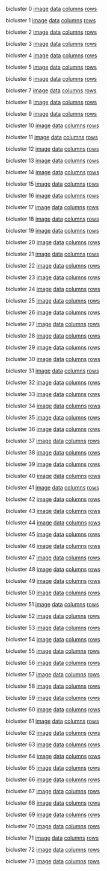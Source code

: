 bicluster 0 [image](https://github.com/realmarcin/MAK_results/blob/master/results/HUSH/files/HUSHplus_data_matrix_noagesex_test1_great0.2.txt__0_expdata.txt_heat.png) [data](https://github.com/realmarcin/MAK_results/blob/master/results/HUSH/files/HUSHplus_data_matrix_noagesex_test1_great0.2.txt__0_expdata.txt) [columns](https://github.com/realmarcin/MAK_results/blob/master/results/HUSH/files/HUSHplus_data_matrix_noagesex_test1_great0.2.txt__0_expdata.txt_colorder.txt) [rows](https://github.com/realmarcin/MAK_results/blob/master/results/HUSH/files/HUSHplus_data_matrix_noagesex_test1_great0.2.txt__0_expdata.txt_roworder.txt) 

bicluster 1 [image](https://github.com/realmarcin/MAK_results/blob/master/results/HUSH/files/HUSHplus_data_matrix_noagesex_test1_great0.2.txt__1_expdata.txt_heat.png) [data](https://github.com/realmarcin/MAK_results/blob/master/results/HUSH/files/HUSHplus_data_matrix_noagesex_test1_great0.2.txt__1_expdata.txt) [columns](https://github.com/realmarcin/MAK_results/blob/master/results/HUSH/files/HUSHplus_data_matrix_noagesex_test1_great0.2.txt__1_expdata.txt_colorder.txt) [rows](https://github.com/realmarcin/MAK_results/blob/master/results/HUSH/files/HUSHplus_data_matrix_noagesex_test1_great0.2.txt__1_expdata.txt_roworder.txt) 

bicluster 2 [image](https://github.com/realmarcin/MAK_results/blob/master/results/HUSH/files/HUSHplus_data_matrix_noagesex_test1_great0.2.txt__2_expdata.txt_heat.png) [data](https://github.com/realmarcin/MAK_results/blob/master/results/HUSH/files/HUSHplus_data_matrix_noagesex_test1_great0.2.txt__2_expdata.txt) [columns](https://github.com/realmarcin/MAK_results/blob/master/results/HUSH/files/HUSHplus_data_matrix_noagesex_test1_great0.2.txt__2_expdata.txt_colorder.txt) [rows](https://github.com/realmarcin/MAK_results/blob/master/results/HUSH/files/HUSHplus_data_matrix_noagesex_test1_great0.2.txt__2_expdata.txt_roworder.txt) 

bicluster 3 [image](https://github.com/realmarcin/MAK_results/blob/master/results/HUSH/files/HUSHplus_data_matrix_noagesex_test1_great0.2.txt__3_expdata.txt_heat.png) [data](https://github.com/realmarcin/MAK_results/blob/master/results/HUSH/files/HUSHplus_data_matrix_noagesex_test1_great0.2.txt__3_expdata.txt) [columns](https://github.com/realmarcin/MAK_results/blob/master/results/HUSH/files/HUSHplus_data_matrix_noagesex_test1_great0.2.txt__3_expdata.txt_colorder.txt) [rows](https://github.com/realmarcin/MAK_results/blob/master/results/HUSH/files/HUSHplus_data_matrix_noagesex_test1_great0.2.txt__3_expdata.txt_roworder.txt) 

bicluster 4 [image](https://github.com/realmarcin/MAK_results/blob/master/results/HUSH/files/HUSHplus_data_matrix_noagesex_test1_great0.2.txt__4_expdata.txt_heat.png) [data](https://github.com/realmarcin/MAK_results/blob/master/results/HUSH/files/HUSHplus_data_matrix_noagesex_test1_great0.2.txt__4_expdata.txt) [columns](https://github.com/realmarcin/MAK_results/blob/master/results/HUSH/files/HUSHplus_data_matrix_noagesex_test1_great0.2.txt__4_expdata.txt_colorder.txt) [rows](https://github.com/realmarcin/MAK_results/blob/master/results/HUSH/files/HUSHplus_data_matrix_noagesex_test1_great0.2.txt__4_expdata.txt_roworder.txt) 

bicluster 5 [image](https://github.com/realmarcin/MAK_results/blob/master/results/HUSH/files/HUSHplus_data_matrix_noagesex_test1_great0.2.txt__5_expdata.txt_heat.png) [data](https://github.com/realmarcin/MAK_results/blob/master/results/HUSH/files/HUSHplus_data_matrix_noagesex_test1_great0.2.txt__5_expdata.txt) [columns](https://github.com/realmarcin/MAK_results/blob/master/results/HUSH/files/HUSHplus_data_matrix_noagesex_test1_great0.2.txt__5_expdata.txt_colorder.txt) [rows](https://github.com/realmarcin/MAK_results/blob/master/results/HUSH/files/HUSHplus_data_matrix_noagesex_test1_great0.2.txt__5_expdata.txt_roworder.txt) 

bicluster 6 [image](https://github.com/realmarcin/MAK_results/blob/master/results/HUSH/files/HUSHplus_data_matrix_noagesex_test1_great0.2.txt__6_expdata.txt_heat.png) [data](https://github.com/realmarcin/MAK_results/blob/master/results/HUSH/files/HUSHplus_data_matrix_noagesex_test1_great0.2.txt__6_expdata.txt) [columns](https://github.com/realmarcin/MAK_results/blob/master/results/HUSH/files/HUSHplus_data_matrix_noagesex_test1_great0.2.txt__6_expdata.txt_colorder.txt) [rows](https://github.com/realmarcin/MAK_results/blob/master/results/HUSH/files/HUSHplus_data_matrix_noagesex_test1_great0.2.txt__6_expdata.txt_roworder.txt) 

bicluster 7 [image](https://github.com/realmarcin/MAK_results/blob/master/results/HUSH/files/HUSHplus_data_matrix_noagesex_test1_great0.2.txt__7_expdata.txt_heat.png) [data](https://github.com/realmarcin/MAK_results/blob/master/results/HUSH/files/HUSHplus_data_matrix_noagesex_test1_great0.2.txt__7_expdata.txt) [columns](https://github.com/realmarcin/MAK_results/blob/master/results/HUSH/files/HUSHplus_data_matrix_noagesex_test1_great0.2.txt__7_expdata.txt_colorder.txt) [rows](https://github.com/realmarcin/MAK_results/blob/master/results/HUSH/files/HUSHplus_data_matrix_noagesex_test1_great0.2.txt__7_expdata.txt_roworder.txt) 

bicluster 8 [image](https://github.com/realmarcin/MAK_results/blob/master/results/HUSH/files/HUSHplus_data_matrix_noagesex_test1_great0.2.txt__8_expdata.txt_heat.png) [data](https://github.com/realmarcin/MAK_results/blob/master/results/HUSH/files/HUSHplus_data_matrix_noagesex_test1_great0.2.txt__8_expdata.txt) [columns](https://github.com/realmarcin/MAK_results/blob/master/results/HUSH/files/HUSHplus_data_matrix_noagesex_test1_great0.2.txt__8_expdata.txt_colorder.txt) [rows](https://github.com/realmarcin/MAK_results/blob/master/results/HUSH/files/HUSHplus_data_matrix_noagesex_test1_great0.2.txt__8_expdata.txt_roworder.txt) 

bicluster 9 [image](https://github.com/realmarcin/MAK_results/blob/master/results/HUSH/files/HUSHplus_data_matrix_noagesex_test1_great0.2.txt__9_expdata.txt_heat.png) [data](https://github.com/realmarcin/MAK_results/blob/master/results/HUSH/files/HUSHplus_data_matrix_noagesex_test1_great0.2.txt__9_expdata.txt) [columns](https://github.com/realmarcin/MAK_results/blob/master/results/HUSH/files/HUSHplus_data_matrix_noagesex_test1_great0.2.txt__9_expdata.txt_colorder.txt) [rows](https://github.com/realmarcin/MAK_results/blob/master/results/HUSH/files/HUSHplus_data_matrix_noagesex_test1_great0.2.txt__9_expdata.txt_roworder.txt) 

bicluster 10 [image](https://github.com/realmarcin/MAK_results/blob/master/results/HUSH/files/HUSHplus_data_matrix_noagesex_test1_great0.2.txt__10_expdata.txt_heat.png) [data](https://github.com/realmarcin/MAK_results/blob/master/results/HUSH/files/HUSHplus_data_matrix_noagesex_test1_great0.2.txt__10_expdata.txt) [columns](https://github.com/realmarcin/MAK_results/blob/master/results/HUSH/files/HUSHplus_data_matrix_noagesex_test1_great0.2.txt__10_expdata.txt_colorder.txt) [rows](https://github.com/realmarcin/MAK_results/blob/master/results/HUSH/files/HUSHplus_data_matrix_noagesex_test1_great0.2.txt__10_expdata.txt_roworder.txt) 

bicluster 11 [image](https://github.com/realmarcin/MAK_results/blob/master/results/HUSH/files/HUSHplus_data_matrix_noagesex_test1_great0.2.txt__11_expdata.txt_heat.png) [data](https://github.com/realmarcin/MAK_results/blob/master/results/HUSH/files/HUSHplus_data_matrix_noagesex_test1_great0.2.txt__11_expdata.txt) [columns](https://github.com/realmarcin/MAK_results/blob/master/results/HUSH/files/HUSHplus_data_matrix_noagesex_test1_great0.2.txt__11_expdata.txt_colorder.txt) [rows](https://github.com/realmarcin/MAK_results/blob/master/results/HUSH/files/HUSHplus_data_matrix_noagesex_test1_great0.2.txt__11_expdata.txt_roworder.txt) 

bicluster 12 [image](https://github.com/realmarcin/MAK_results/blob/master/results/HUSH/files/HUSHplus_data_matrix_noagesex_test1_great0.2.txt__12_expdata.txt_heat.png) [data](https://github.com/realmarcin/MAK_results/blob/master/results/HUSH/files/HUSHplus_data_matrix_noagesex_test1_great0.2.txt__12_expdata.txt) [columns](https://github.com/realmarcin/MAK_results/blob/master/results/HUSH/files/HUSHplus_data_matrix_noagesex_test1_great0.2.txt__12_expdata.txt_colorder.txt) [rows](https://github.com/realmarcin/MAK_results/blob/master/results/HUSH/files/HUSHplus_data_matrix_noagesex_test1_great0.2.txt__12_expdata.txt_roworder.txt) 

bicluster 13 [image](https://github.com/realmarcin/MAK_results/blob/master/results/HUSH/files/HUSHplus_data_matrix_noagesex_test1_great0.2.txt__13_expdata.txt_heat.png) [data](https://github.com/realmarcin/MAK_results/blob/master/results/HUSH/files/HUSHplus_data_matrix_noagesex_test1_great0.2.txt__13_expdata.txt) [columns](https://github.com/realmarcin/MAK_results/blob/master/results/HUSH/files/HUSHplus_data_matrix_noagesex_test1_great0.2.txt__13_expdata.txt_colorder.txt) [rows](https://github.com/realmarcin/MAK_results/blob/master/results/HUSH/files/HUSHplus_data_matrix_noagesex_test1_great0.2.txt__13_expdata.txt_roworder.txt) 

bicluster 14 [image](https://github.com/realmarcin/MAK_results/blob/master/results/HUSH/files/HUSHplus_data_matrix_noagesex_test1_great0.2.txt__14_expdata.txt_heat.png) [data](https://github.com/realmarcin/MAK_results/blob/master/results/HUSH/files/HUSHplus_data_matrix_noagesex_test1_great0.2.txt__14_expdata.txt) [columns](https://github.com/realmarcin/MAK_results/blob/master/results/HUSH/files/HUSHplus_data_matrix_noagesex_test1_great0.2.txt__14_expdata.txt_colorder.txt) [rows](https://github.com/realmarcin/MAK_results/blob/master/results/HUSH/files/HUSHplus_data_matrix_noagesex_test1_great0.2.txt__14_expdata.txt_roworder.txt) 

bicluster 15 [image](https://github.com/realmarcin/MAK_results/blob/master/results/HUSH/files/HUSHplus_data_matrix_noagesex_test1_great0.2.txt__15_expdata.txt_heat.png) [data](https://github.com/realmarcin/MAK_results/blob/master/results/HUSH/files/HUSHplus_data_matrix_noagesex_test1_great0.2.txt__15_expdata.txt) [columns](https://github.com/realmarcin/MAK_results/blob/master/results/HUSH/files/HUSHplus_data_matrix_noagesex_test1_great0.2.txt__15_expdata.txt_colorder.txt) [rows](https://github.com/realmarcin/MAK_results/blob/master/results/HUSH/files/HUSHplus_data_matrix_noagesex_test1_great0.2.txt__15_expdata.txt_roworder.txt) 

bicluster 16 [image](https://github.com/realmarcin/MAK_results/blob/master/results/HUSH/files/HUSHplus_data_matrix_noagesex_test1_great0.2.txt__16_expdata.txt_heat.png) [data](https://github.com/realmarcin/MAK_results/blob/master/results/HUSH/files/HUSHplus_data_matrix_noagesex_test1_great0.2.txt__16_expdata.txt) [columns](https://github.com/realmarcin/MAK_results/blob/master/results/HUSH/files/HUSHplus_data_matrix_noagesex_test1_great0.2.txt__16_expdata.txt_colorder.txt) [rows](https://github.com/realmarcin/MAK_results/blob/master/results/HUSH/files/HUSHplus_data_matrix_noagesex_test1_great0.2.txt__16_expdata.txt_roworder.txt) 

bicluster 17 [image](https://github.com/realmarcin/MAK_results/blob/master/results/HUSH/files/HUSHplus_data_matrix_noagesex_test1_great0.2.txt__17_expdata.txt_heat.png) [data](https://github.com/realmarcin/MAK_results/blob/master/results/HUSH/files/HUSHplus_data_matrix_noagesex_test1_great0.2.txt__17_expdata.txt) [columns](https://github.com/realmarcin/MAK_results/blob/master/results/HUSH/files/HUSHplus_data_matrix_noagesex_test1_great0.2.txt__17_expdata.txt_colorder.txt) [rows](https://github.com/realmarcin/MAK_results/blob/master/results/HUSH/files/HUSHplus_data_matrix_noagesex_test1_great0.2.txt__17_expdata.txt_roworder.txt) 

bicluster 18 [image](https://github.com/realmarcin/MAK_results/blob/master/results/HUSH/files/HUSHplus_data_matrix_noagesex_test1_great0.2.txt__18_expdata.txt_heat.png) [data](https://github.com/realmarcin/MAK_results/blob/master/results/HUSH/files/HUSHplus_data_matrix_noagesex_test1_great0.2.txt__18_expdata.txt) [columns](https://github.com/realmarcin/MAK_results/blob/master/results/HUSH/files/HUSHplus_data_matrix_noagesex_test1_great0.2.txt__18_expdata.txt_colorder.txt) [rows](https://github.com/realmarcin/MAK_results/blob/master/results/HUSH/files/HUSHplus_data_matrix_noagesex_test1_great0.2.txt__18_expdata.txt_roworder.txt) 

bicluster 19 [image](https://github.com/realmarcin/MAK_results/blob/master/results/HUSH/files/HUSHplus_data_matrix_noagesex_test1_great0.2.txt__19_expdata.txt_heat.png) [data](https://github.com/realmarcin/MAK_results/blob/master/results/HUSH/files/HUSHplus_data_matrix_noagesex_test1_great0.2.txt__19_expdata.txt) [columns](https://github.com/realmarcin/MAK_results/blob/master/results/HUSH/files/HUSHplus_data_matrix_noagesex_test1_great0.2.txt__19_expdata.txt_colorder.txt) [rows](https://github.com/realmarcin/MAK_results/blob/master/results/HUSH/files/HUSHplus_data_matrix_noagesex_test1_great0.2.txt__19_expdata.txt_roworder.txt) 

bicluster 20 [image](https://github.com/realmarcin/MAK_results/blob/master/results/HUSH/files/HUSHplus_data_matrix_noagesex_test1_great0.2.txt__20_expdata.txt_heat.png) [data](https://github.com/realmarcin/MAK_results/blob/master/results/HUSH/files/HUSHplus_data_matrix_noagesex_test1_great0.2.txt__20_expdata.txt) [columns](https://github.com/realmarcin/MAK_results/blob/master/results/HUSH/files/HUSHplus_data_matrix_noagesex_test1_great0.2.txt__20_expdata.txt_colorder.txt) [rows](https://github.com/realmarcin/MAK_results/blob/master/results/HUSH/files/HUSHplus_data_matrix_noagesex_test1_great0.2.txt__20_expdata.txt_roworder.txt) 

bicluster 21 [image](https://github.com/realmarcin/MAK_results/blob/master/results/HUSH/files/HUSHplus_data_matrix_noagesex_test1_great0.2.txt__21_expdata.txt_heat.png) [data](https://github.com/realmarcin/MAK_results/blob/master/results/HUSH/files/HUSHplus_data_matrix_noagesex_test1_great0.2.txt__21_expdata.txt) [columns](https://github.com/realmarcin/MAK_results/blob/master/results/HUSH/files/HUSHplus_data_matrix_noagesex_test1_great0.2.txt__21_expdata.txt_colorder.txt) [rows](https://github.com/realmarcin/MAK_results/blob/master/results/HUSH/files/HUSHplus_data_matrix_noagesex_test1_great0.2.txt__21_expdata.txt_roworder.txt) 

bicluster 22 [image](https://github.com/realmarcin/MAK_results/blob/master/results/HUSH/files/HUSHplus_data_matrix_noagesex_test1_great0.2.txt__22_expdata.txt_heat.png) [data](https://github.com/realmarcin/MAK_results/blob/master/results/HUSH/files/HUSHplus_data_matrix_noagesex_test1_great0.2.txt__22_expdata.txt) [columns](https://github.com/realmarcin/MAK_results/blob/master/results/HUSH/files/HUSHplus_data_matrix_noagesex_test1_great0.2.txt__22_expdata.txt_colorder.txt) [rows](https://github.com/realmarcin/MAK_results/blob/master/results/HUSH/files/HUSHplus_data_matrix_noagesex_test1_great0.2.txt__22_expdata.txt_roworder.txt) 

bicluster 23 [image](https://github.com/realmarcin/MAK_results/blob/master/results/HUSH/files/HUSHplus_data_matrix_noagesex_test1_great0.2.txt__23_expdata.txt_heat.png) [data](https://github.com/realmarcin/MAK_results/blob/master/results/HUSH/files/HUSHplus_data_matrix_noagesex_test1_great0.2.txt__23_expdata.txt) [columns](https://github.com/realmarcin/MAK_results/blob/master/results/HUSH/files/HUSHplus_data_matrix_noagesex_test1_great0.2.txt__23_expdata.txt_colorder.txt) [rows](https://github.com/realmarcin/MAK_results/blob/master/results/HUSH/files/HUSHplus_data_matrix_noagesex_test1_great0.2.txt__23_expdata.txt_roworder.txt) 

bicluster 24 [image](https://github.com/realmarcin/MAK_results/blob/master/results/HUSH/files/HUSHplus_data_matrix_noagesex_test1_great0.2.txt__24_expdata.txt_heat.png) [data](https://github.com/realmarcin/MAK_results/blob/master/results/HUSH/files/HUSHplus_data_matrix_noagesex_test1_great0.2.txt__24_expdata.txt) [columns](https://github.com/realmarcin/MAK_results/blob/master/results/HUSH/files/HUSHplus_data_matrix_noagesex_test1_great0.2.txt__24_expdata.txt_colorder.txt) [rows](https://github.com/realmarcin/MAK_results/blob/master/results/HUSH/files/HUSHplus_data_matrix_noagesex_test1_great0.2.txt__24_expdata.txt_roworder.txt) 

bicluster 25 [image](https://github.com/realmarcin/MAK_results/blob/master/results/HUSH/files/HUSHplus_data_matrix_noagesex_test1_great0.2.txt__25_expdata.txt_heat.png) [data](https://github.com/realmarcin/MAK_results/blob/master/results/HUSH/files/HUSHplus_data_matrix_noagesex_test1_great0.2.txt__25_expdata.txt) [columns](https://github.com/realmarcin/MAK_results/blob/master/results/HUSH/files/HUSHplus_data_matrix_noagesex_test1_great0.2.txt__25_expdata.txt_colorder.txt) [rows](https://github.com/realmarcin/MAK_results/blob/master/results/HUSH/files/HUSHplus_data_matrix_noagesex_test1_great0.2.txt__25_expdata.txt_roworder.txt) 

bicluster 26 [image](https://github.com/realmarcin/MAK_results/blob/master/results/HUSH/files/HUSHplus_data_matrix_noagesex_test1_great0.2.txt__26_expdata.txt_heat.png) [data](https://github.com/realmarcin/MAK_results/blob/master/results/HUSH/files/HUSHplus_data_matrix_noagesex_test1_great0.2.txt__26_expdata.txt) [columns](https://github.com/realmarcin/MAK_results/blob/master/results/HUSH/files/HUSHplus_data_matrix_noagesex_test1_great0.2.txt__26_expdata.txt_colorder.txt) [rows](https://github.com/realmarcin/MAK_results/blob/master/results/HUSH/files/HUSHplus_data_matrix_noagesex_test1_great0.2.txt__26_expdata.txt_roworder.txt) 

bicluster 27 [image](https://github.com/realmarcin/MAK_results/blob/master/results/HUSH/files/HUSHplus_data_matrix_noagesex_test1_great0.2.txt__27_expdata.txt_heat.png) [data](https://github.com/realmarcin/MAK_results/blob/master/results/HUSH/files/HUSHplus_data_matrix_noagesex_test1_great0.2.txt__27_expdata.txt) [columns](https://github.com/realmarcin/MAK_results/blob/master/results/HUSH/files/HUSHplus_data_matrix_noagesex_test1_great0.2.txt__27_expdata.txt_colorder.txt) [rows](https://github.com/realmarcin/MAK_results/blob/master/results/HUSH/files/HUSHplus_data_matrix_noagesex_test1_great0.2.txt__27_expdata.txt_roworder.txt) 

bicluster 28 [image](https://github.com/realmarcin/MAK_results/blob/master/results/HUSH/files/HUSHplus_data_matrix_noagesex_test1_great0.2.txt__28_expdata.txt_heat.png) [data](https://github.com/realmarcin/MAK_results/blob/master/results/HUSH/files/HUSHplus_data_matrix_noagesex_test1_great0.2.txt__28_expdata.txt) [columns](https://github.com/realmarcin/MAK_results/blob/master/results/HUSH/files/HUSHplus_data_matrix_noagesex_test1_great0.2.txt__28_expdata.txt_colorder.txt) [rows](https://github.com/realmarcin/MAK_results/blob/master/results/HUSH/files/HUSHplus_data_matrix_noagesex_test1_great0.2.txt__28_expdata.txt_roworder.txt) 

bicluster 29 [image](https://github.com/realmarcin/MAK_results/blob/master/results/HUSH/files/HUSHplus_data_matrix_noagesex_test1_great0.2.txt__29_expdata.txt_heat.png) [data](https://github.com/realmarcin/MAK_results/blob/master/results/HUSH/files/HUSHplus_data_matrix_noagesex_test1_great0.2.txt__29_expdata.txt) [columns](https://github.com/realmarcin/MAK_results/blob/master/results/HUSH/files/HUSHplus_data_matrix_noagesex_test1_great0.2.txt__29_expdata.txt_colorder.txt) [rows](https://github.com/realmarcin/MAK_results/blob/master/results/HUSH/files/HUSHplus_data_matrix_noagesex_test1_great0.2.txt__29_expdata.txt_roworder.txt) 

bicluster 30 [image](https://github.com/realmarcin/MAK_results/blob/master/results/HUSH/files/HUSHplus_data_matrix_noagesex_test1_great0.2.txt__30_expdata.txt_heat.png) [data](https://github.com/realmarcin/MAK_results/blob/master/results/HUSH/files/HUSHplus_data_matrix_noagesex_test1_great0.2.txt__30_expdata.txt) [columns](https://github.com/realmarcin/MAK_results/blob/master/results/HUSH/files/HUSHplus_data_matrix_noagesex_test1_great0.2.txt__30_expdata.txt_colorder.txt) [rows](https://github.com/realmarcin/MAK_results/blob/master/results/HUSH/files/HUSHplus_data_matrix_noagesex_test1_great0.2.txt__30_expdata.txt_roworder.txt) 

bicluster 31 [image](https://github.com/realmarcin/MAK_results/blob/master/results/HUSH/files/HUSHplus_data_matrix_noagesex_test1_great0.2.txt__31_expdata.txt_heat.png) [data](https://github.com/realmarcin/MAK_results/blob/master/results/HUSH/files/HUSHplus_data_matrix_noagesex_test1_great0.2.txt__31_expdata.txt) [columns](https://github.com/realmarcin/MAK_results/blob/master/results/HUSH/files/HUSHplus_data_matrix_noagesex_test1_great0.2.txt__31_expdata.txt_colorder.txt) [rows](https://github.com/realmarcin/MAK_results/blob/master/results/HUSH/files/HUSHplus_data_matrix_noagesex_test1_great0.2.txt__31_expdata.txt_roworder.txt) 

bicluster 32 [image](https://github.com/realmarcin/MAK_results/blob/master/results/HUSH/files/HUSHplus_data_matrix_noagesex_test1_great0.2.txt__32_expdata.txt_heat.png) [data](https://github.com/realmarcin/MAK_results/blob/master/results/HUSH/files/HUSHplus_data_matrix_noagesex_test1_great0.2.txt__32_expdata.txt) [columns](https://github.com/realmarcin/MAK_results/blob/master/results/HUSH/files/HUSHplus_data_matrix_noagesex_test1_great0.2.txt__32_expdata.txt_colorder.txt) [rows](https://github.com/realmarcin/MAK_results/blob/master/results/HUSH/files/HUSHplus_data_matrix_noagesex_test1_great0.2.txt__32_expdata.txt_roworder.txt) 

bicluster 33 [image](https://github.com/realmarcin/MAK_results/blob/master/results/HUSH/files/HUSHplus_data_matrix_noagesex_test1_great0.2.txt__33_expdata.txt_heat.png) [data](https://github.com/realmarcin/MAK_results/blob/master/results/HUSH/files/HUSHplus_data_matrix_noagesex_test1_great0.2.txt__33_expdata.txt) [columns](https://github.com/realmarcin/MAK_results/blob/master/results/HUSH/files/HUSHplus_data_matrix_noagesex_test1_great0.2.txt__33_expdata.txt_colorder.txt) [rows](https://github.com/realmarcin/MAK_results/blob/master/results/HUSH/files/HUSHplus_data_matrix_noagesex_test1_great0.2.txt__33_expdata.txt_roworder.txt) 

bicluster 34 [image](https://github.com/realmarcin/MAK_results/blob/master/results/HUSH/files/HUSHplus_data_matrix_noagesex_test1_great0.2.txt__34_expdata.txt_heat.png) [data](https://github.com/realmarcin/MAK_results/blob/master/results/HUSH/files/HUSHplus_data_matrix_noagesex_test1_great0.2.txt__34_expdata.txt) [columns](https://github.com/realmarcin/MAK_results/blob/master/results/HUSH/files/HUSHplus_data_matrix_noagesex_test1_great0.2.txt__34_expdata.txt_colorder.txt) [rows](https://github.com/realmarcin/MAK_results/blob/master/results/HUSH/files/HUSHplus_data_matrix_noagesex_test1_great0.2.txt__34_expdata.txt_roworder.txt) 

bicluster 35 [image](https://github.com/realmarcin/MAK_results/blob/master/results/HUSH/files/HUSHplus_data_matrix_noagesex_test1_great0.2.txt__35_expdata.txt_heat.png) [data](https://github.com/realmarcin/MAK_results/blob/master/results/HUSH/files/HUSHplus_data_matrix_noagesex_test1_great0.2.txt__35_expdata.txt) [columns](https://github.com/realmarcin/MAK_results/blob/master/results/HUSH/files/HUSHplus_data_matrix_noagesex_test1_great0.2.txt__35_expdata.txt_colorder.txt) [rows](https://github.com/realmarcin/MAK_results/blob/master/results/HUSH/files/HUSHplus_data_matrix_noagesex_test1_great0.2.txt__35_expdata.txt_roworder.txt) 

bicluster 36 [image](https://github.com/realmarcin/MAK_results/blob/master/results/HUSH/files/HUSHplus_data_matrix_noagesex_test1_great0.2.txt__36_expdata.txt_heat.png) [data](https://github.com/realmarcin/MAK_results/blob/master/results/HUSH/files/HUSHplus_data_matrix_noagesex_test1_great0.2.txt__36_expdata.txt) [columns](https://github.com/realmarcin/MAK_results/blob/master/results/HUSH/files/HUSHplus_data_matrix_noagesex_test1_great0.2.txt__36_expdata.txt_colorder.txt) [rows](https://github.com/realmarcin/MAK_results/blob/master/results/HUSH/files/HUSHplus_data_matrix_noagesex_test1_great0.2.txt__36_expdata.txt_roworder.txt) 

bicluster 37 [image](https://github.com/realmarcin/MAK_results/blob/master/results/HUSH/files/HUSHplus_data_matrix_noagesex_test1_great0.2.txt__37_expdata.txt_heat.png) [data](https://github.com/realmarcin/MAK_results/blob/master/results/HUSH/files/HUSHplus_data_matrix_noagesex_test1_great0.2.txt__37_expdata.txt) [columns](https://github.com/realmarcin/MAK_results/blob/master/results/HUSH/files/HUSHplus_data_matrix_noagesex_test1_great0.2.txt__37_expdata.txt_colorder.txt) [rows](https://github.com/realmarcin/MAK_results/blob/master/results/HUSH/files/HUSHplus_data_matrix_noagesex_test1_great0.2.txt__37_expdata.txt_roworder.txt) 

bicluster 38 [image](https://github.com/realmarcin/MAK_results/blob/master/results/HUSH/files/HUSHplus_data_matrix_noagesex_test1_great0.2.txt__38_expdata.txt_heat.png) [data](https://github.com/realmarcin/MAK_results/blob/master/results/HUSH/files/HUSHplus_data_matrix_noagesex_test1_great0.2.txt__38_expdata.txt) [columns](https://github.com/realmarcin/MAK_results/blob/master/results/HUSH/files/HUSHplus_data_matrix_noagesex_test1_great0.2.txt__38_expdata.txt_colorder.txt) [rows](https://github.com/realmarcin/MAK_results/blob/master/results/HUSH/files/HUSHplus_data_matrix_noagesex_test1_great0.2.txt__38_expdata.txt_roworder.txt) 

bicluster 39 [image](https://github.com/realmarcin/MAK_results/blob/master/results/HUSH/files/HUSHplus_data_matrix_noagesex_test1_great0.2.txt__39_expdata.txt_heat.png) [data](https://github.com/realmarcin/MAK_results/blob/master/results/HUSH/files/HUSHplus_data_matrix_noagesex_test1_great0.2.txt__39_expdata.txt) [columns](https://github.com/realmarcin/MAK_results/blob/master/results/HUSH/files/HUSHplus_data_matrix_noagesex_test1_great0.2.txt__39_expdata.txt_colorder.txt) [rows](https://github.com/realmarcin/MAK_results/blob/master/results/HUSH/files/HUSHplus_data_matrix_noagesex_test1_great0.2.txt__39_expdata.txt_roworder.txt) 

bicluster 40 [image](https://github.com/realmarcin/MAK_results/blob/master/results/HUSH/files/HUSHplus_data_matrix_noagesex_test1_great0.2.txt__40_expdata.txt_heat.png) [data](https://github.com/realmarcin/MAK_results/blob/master/results/HUSH/files/HUSHplus_data_matrix_noagesex_test1_great0.2.txt__40_expdata.txt) [columns](https://github.com/realmarcin/MAK_results/blob/master/results/HUSH/files/HUSHplus_data_matrix_noagesex_test1_great0.2.txt__40_expdata.txt_colorder.txt) [rows](https://github.com/realmarcin/MAK_results/blob/master/results/HUSH/files/HUSHplus_data_matrix_noagesex_test1_great0.2.txt__40_expdata.txt_roworder.txt) 

bicluster 41 [image](https://github.com/realmarcin/MAK_results/blob/master/results/HUSH/files/HUSHplus_data_matrix_noagesex_test1_great0.2.txt__41_expdata.txt_heat.png) [data](https://github.com/realmarcin/MAK_results/blob/master/results/HUSH/files/HUSHplus_data_matrix_noagesex_test1_great0.2.txt__41_expdata.txt) [columns](https://github.com/realmarcin/MAK_results/blob/master/results/HUSH/files/HUSHplus_data_matrix_noagesex_test1_great0.2.txt__41_expdata.txt_colorder.txt) [rows](https://github.com/realmarcin/MAK_results/blob/master/results/HUSH/files/HUSHplus_data_matrix_noagesex_test1_great0.2.txt__41_expdata.txt_roworder.txt) 

bicluster 42 [image](https://github.com/realmarcin/MAK_results/blob/master/results/HUSH/files/HUSHplus_data_matrix_noagesex_test1_great0.2.txt__42_expdata.txt_heat.png) [data](https://github.com/realmarcin/MAK_results/blob/master/results/HUSH/files/HUSHplus_data_matrix_noagesex_test1_great0.2.txt__42_expdata.txt) [columns](https://github.com/realmarcin/MAK_results/blob/master/results/HUSH/files/HUSHplus_data_matrix_noagesex_test1_great0.2.txt__42_expdata.txt_colorder.txt) [rows](https://github.com/realmarcin/MAK_results/blob/master/results/HUSH/files/HUSHplus_data_matrix_noagesex_test1_great0.2.txt__42_expdata.txt_roworder.txt) 

bicluster 43 [image](https://github.com/realmarcin/MAK_results/blob/master/results/HUSH/files/HUSHplus_data_matrix_noagesex_test1_great0.2.txt__43_expdata.txt_heat.png) [data](https://github.com/realmarcin/MAK_results/blob/master/results/HUSH/files/HUSHplus_data_matrix_noagesex_test1_great0.2.txt__43_expdata.txt) [columns](https://github.com/realmarcin/MAK_results/blob/master/results/HUSH/files/HUSHplus_data_matrix_noagesex_test1_great0.2.txt__43_expdata.txt_colorder.txt) [rows](https://github.com/realmarcin/MAK_results/blob/master/results/HUSH/files/HUSHplus_data_matrix_noagesex_test1_great0.2.txt__43_expdata.txt_roworder.txt) 

bicluster 44 [image](https://github.com/realmarcin/MAK_results/blob/master/results/HUSH/files/HUSHplus_data_matrix_noagesex_test1_great0.2.txt__44_expdata.txt_heat.png) [data](https://github.com/realmarcin/MAK_results/blob/master/results/HUSH/files/HUSHplus_data_matrix_noagesex_test1_great0.2.txt__44_expdata.txt) [columns](https://github.com/realmarcin/MAK_results/blob/master/results/HUSH/files/HUSHplus_data_matrix_noagesex_test1_great0.2.txt__44_expdata.txt_colorder.txt) [rows](https://github.com/realmarcin/MAK_results/blob/master/results/HUSH/files/HUSHplus_data_matrix_noagesex_test1_great0.2.txt__44_expdata.txt_roworder.txt) 

bicluster 45 [image](https://github.com/realmarcin/MAK_results/blob/master/results/HUSH/files/HUSHplus_data_matrix_noagesex_test1_great0.2.txt__45_expdata.txt_heat.png) [data](https://github.com/realmarcin/MAK_results/blob/master/results/HUSH/files/HUSHplus_data_matrix_noagesex_test1_great0.2.txt__45_expdata.txt) [columns](https://github.com/realmarcin/MAK_results/blob/master/results/HUSH/files/HUSHplus_data_matrix_noagesex_test1_great0.2.txt__45_expdata.txt_colorder.txt) [rows](https://github.com/realmarcin/MAK_results/blob/master/results/HUSH/files/HUSHplus_data_matrix_noagesex_test1_great0.2.txt__45_expdata.txt_roworder.txt) 

bicluster 46 [image](https://github.com/realmarcin/MAK_results/blob/master/results/HUSH/files/HUSHplus_data_matrix_noagesex_test1_great0.2.txt__46_expdata.txt_heat.png) [data](https://github.com/realmarcin/MAK_results/blob/master/results/HUSH/files/HUSHplus_data_matrix_noagesex_test1_great0.2.txt__46_expdata.txt) [columns](https://github.com/realmarcin/MAK_results/blob/master/results/HUSH/files/HUSHplus_data_matrix_noagesex_test1_great0.2.txt__46_expdata.txt_colorder.txt) [rows](https://github.com/realmarcin/MAK_results/blob/master/results/HUSH/files/HUSHplus_data_matrix_noagesex_test1_great0.2.txt__46_expdata.txt_roworder.txt) 

bicluster 47 [image](https://github.com/realmarcin/MAK_results/blob/master/results/HUSH/files/HUSHplus_data_matrix_noagesex_test1_great0.2.txt__47_expdata.txt_heat.png) [data](https://github.com/realmarcin/MAK_results/blob/master/results/HUSH/files/HUSHplus_data_matrix_noagesex_test1_great0.2.txt__47_expdata.txt) [columns](https://github.com/realmarcin/MAK_results/blob/master/results/HUSH/files/HUSHplus_data_matrix_noagesex_test1_great0.2.txt__47_expdata.txt_colorder.txt) [rows](https://github.com/realmarcin/MAK_results/blob/master/results/HUSH/files/HUSHplus_data_matrix_noagesex_test1_great0.2.txt__47_expdata.txt_roworder.txt) 

bicluster 48 [image](https://github.com/realmarcin/MAK_results/blob/master/results/HUSH/files/HUSHplus_data_matrix_noagesex_test1_great0.2.txt__48_expdata.txt_heat.png) [data](https://github.com/realmarcin/MAK_results/blob/master/results/HUSH/files/HUSHplus_data_matrix_noagesex_test1_great0.2.txt__48_expdata.txt) [columns](https://github.com/realmarcin/MAK_results/blob/master/results/HUSH/files/HUSHplus_data_matrix_noagesex_test1_great0.2.txt__48_expdata.txt_colorder.txt) [rows](https://github.com/realmarcin/MAK_results/blob/master/results/HUSH/files/HUSHplus_data_matrix_noagesex_test1_great0.2.txt__48_expdata.txt_roworder.txt) 

bicluster 49 [image](https://github.com/realmarcin/MAK_results/blob/master/results/HUSH/files/HUSHplus_data_matrix_noagesex_test1_great0.2.txt__49_expdata.txt_heat.png) [data](https://github.com/realmarcin/MAK_results/blob/master/results/HUSH/files/HUSHplus_data_matrix_noagesex_test1_great0.2.txt__49_expdata.txt) [columns](https://github.com/realmarcin/MAK_results/blob/master/results/HUSH/files/HUSHplus_data_matrix_noagesex_test1_great0.2.txt__49_expdata.txt_colorder.txt) [rows](https://github.com/realmarcin/MAK_results/blob/master/results/HUSH/files/HUSHplus_data_matrix_noagesex_test1_great0.2.txt__49_expdata.txt_roworder.txt) 

bicluster 50 [image](https://github.com/realmarcin/MAK_results/blob/master/results/HUSH/files/HUSHplus_data_matrix_noagesex_test1_great0.2.txt__50_expdata.txt_heat.png) [data](https://github.com/realmarcin/MAK_results/blob/master/results/HUSH/files/HUSHplus_data_matrix_noagesex_test1_great0.2.txt__50_expdata.txt) [columns](https://github.com/realmarcin/MAK_results/blob/master/results/HUSH/files/HUSHplus_data_matrix_noagesex_test1_great0.2.txt__50_expdata.txt_colorder.txt) [rows](https://github.com/realmarcin/MAK_results/blob/master/results/HUSH/files/HUSHplus_data_matrix_noagesex_test1_great0.2.txt__50_expdata.txt_roworder.txt) 

bicluster 51 [image](https://github.com/realmarcin/MAK_results/blob/master/results/HUSH/files/HUSHplus_data_matrix_noagesex_test1_great0.2.txt__51_expdata.txt_heat.png) [data](https://github.com/realmarcin/MAK_results/blob/master/results/HUSH/files/HUSHplus_data_matrix_noagesex_test1_great0.2.txt__51_expdata.txt) [columns](https://github.com/realmarcin/MAK_results/blob/master/results/HUSH/files/HUSHplus_data_matrix_noagesex_test1_great0.2.txt__51_expdata.txt_colorder.txt) [rows](https://github.com/realmarcin/MAK_results/blob/master/results/HUSH/files/HUSHplus_data_matrix_noagesex_test1_great0.2.txt__51_expdata.txt_roworder.txt) 

bicluster 52 [image](https://github.com/realmarcin/MAK_results/blob/master/results/HUSH/files/HUSHplus_data_matrix_noagesex_test1_great0.2.txt__52_expdata.txt_heat.png) [data](https://github.com/realmarcin/MAK_results/blob/master/results/HUSH/files/HUSHplus_data_matrix_noagesex_test1_great0.2.txt__52_expdata.txt) [columns](https://github.com/realmarcin/MAK_results/blob/master/results/HUSH/files/HUSHplus_data_matrix_noagesex_test1_great0.2.txt__52_expdata.txt_colorder.txt) [rows](https://github.com/realmarcin/MAK_results/blob/master/results/HUSH/files/HUSHplus_data_matrix_noagesex_test1_great0.2.txt__52_expdata.txt_roworder.txt) 

bicluster 53 [image](https://github.com/realmarcin/MAK_results/blob/master/results/HUSH/files/HUSHplus_data_matrix_noagesex_test1_great0.2.txt__53_expdata.txt_heat.png) [data](https://github.com/realmarcin/MAK_results/blob/master/results/HUSH/files/HUSHplus_data_matrix_noagesex_test1_great0.2.txt__53_expdata.txt) [columns](https://github.com/realmarcin/MAK_results/blob/master/results/HUSH/files/HUSHplus_data_matrix_noagesex_test1_great0.2.txt__53_expdata.txt_colorder.txt) [rows](https://github.com/realmarcin/MAK_results/blob/master/results/HUSH/files/HUSHplus_data_matrix_noagesex_test1_great0.2.txt__53_expdata.txt_roworder.txt) 

bicluster 54 [image](https://github.com/realmarcin/MAK_results/blob/master/results/HUSH/files/HUSHplus_data_matrix_noagesex_test1_great0.2.txt__54_expdata.txt_heat.png) [data](https://github.com/realmarcin/MAK_results/blob/master/results/HUSH/files/HUSHplus_data_matrix_noagesex_test1_great0.2.txt__54_expdata.txt) [columns](https://github.com/realmarcin/MAK_results/blob/master/results/HUSH/files/HUSHplus_data_matrix_noagesex_test1_great0.2.txt__54_expdata.txt_colorder.txt) [rows](https://github.com/realmarcin/MAK_results/blob/master/results/HUSH/files/HUSHplus_data_matrix_noagesex_test1_great0.2.txt__54_expdata.txt_roworder.txt) 

bicluster 55 [image](https://github.com/realmarcin/MAK_results/blob/master/results/HUSH/files/HUSHplus_data_matrix_noagesex_test1_great0.2.txt__55_expdata.txt_heat.png) [data](https://github.com/realmarcin/MAK_results/blob/master/results/HUSH/files/HUSHplus_data_matrix_noagesex_test1_great0.2.txt__55_expdata.txt) [columns](https://github.com/realmarcin/MAK_results/blob/master/results/HUSH/files/HUSHplus_data_matrix_noagesex_test1_great0.2.txt__55_expdata.txt_colorder.txt) [rows](https://github.com/realmarcin/MAK_results/blob/master/results/HUSH/files/HUSHplus_data_matrix_noagesex_test1_great0.2.txt__55_expdata.txt_roworder.txt) 

bicluster 56 [image](https://github.com/realmarcin/MAK_results/blob/master/results/HUSH/files/HUSHplus_data_matrix_noagesex_test1_great0.2.txt__56_expdata.txt_heat.png) [data](https://github.com/realmarcin/MAK_results/blob/master/results/HUSH/files/HUSHplus_data_matrix_noagesex_test1_great0.2.txt__56_expdata.txt) [columns](https://github.com/realmarcin/MAK_results/blob/master/results/HUSH/files/HUSHplus_data_matrix_noagesex_test1_great0.2.txt__56_expdata.txt_colorder.txt) [rows](https://github.com/realmarcin/MAK_results/blob/master/results/HUSH/files/HUSHplus_data_matrix_noagesex_test1_great0.2.txt__56_expdata.txt_roworder.txt) 

bicluster 57 [image](https://github.com/realmarcin/MAK_results/blob/master/results/HUSH/files/HUSHplus_data_matrix_noagesex_test1_great0.2.txt__57_expdata.txt_heat.png) [data](https://github.com/realmarcin/MAK_results/blob/master/results/HUSH/files/HUSHplus_data_matrix_noagesex_test1_great0.2.txt__57_expdata.txt) [columns](https://github.com/realmarcin/MAK_results/blob/master/results/HUSH/files/HUSHplus_data_matrix_noagesex_test1_great0.2.txt__57_expdata.txt_colorder.txt) [rows](https://github.com/realmarcin/MAK_results/blob/master/results/HUSH/files/HUSHplus_data_matrix_noagesex_test1_great0.2.txt__57_expdata.txt_roworder.txt) 

bicluster 58 [image](https://github.com/realmarcin/MAK_results/blob/master/results/HUSH/files/HUSHplus_data_matrix_noagesex_test1_great0.2.txt__58_expdata.txt_heat.png) [data](https://github.com/realmarcin/MAK_results/blob/master/results/HUSH/files/HUSHplus_data_matrix_noagesex_test1_great0.2.txt__58_expdata.txt) [columns](https://github.com/realmarcin/MAK_results/blob/master/results/HUSH/files/HUSHplus_data_matrix_noagesex_test1_great0.2.txt__58_expdata.txt_colorder.txt) [rows](https://github.com/realmarcin/MAK_results/blob/master/results/HUSH/files/HUSHplus_data_matrix_noagesex_test1_great0.2.txt__58_expdata.txt_roworder.txt) 

bicluster 59 [image](https://github.com/realmarcin/MAK_results/blob/master/results/HUSH/files/HUSHplus_data_matrix_noagesex_test1_great0.2.txt__59_expdata.txt_heat.png) [data](https://github.com/realmarcin/MAK_results/blob/master/results/HUSH/files/HUSHplus_data_matrix_noagesex_test1_great0.2.txt__59_expdata.txt) [columns](https://github.com/realmarcin/MAK_results/blob/master/results/HUSH/files/HUSHplus_data_matrix_noagesex_test1_great0.2.txt__59_expdata.txt_colorder.txt) [rows](https://github.com/realmarcin/MAK_results/blob/master/results/HUSH/files/HUSHplus_data_matrix_noagesex_test1_great0.2.txt__59_expdata.txt_roworder.txt) 

bicluster 60 [image](https://github.com/realmarcin/MAK_results/blob/master/results/HUSH/files/HUSHplus_data_matrix_noagesex_test1_great0.2.txt__60_expdata.txt_heat.png) [data](https://github.com/realmarcin/MAK_results/blob/master/results/HUSH/files/HUSHplus_data_matrix_noagesex_test1_great0.2.txt__60_expdata.txt) [columns](https://github.com/realmarcin/MAK_results/blob/master/results/HUSH/files/HUSHplus_data_matrix_noagesex_test1_great0.2.txt__60_expdata.txt_colorder.txt) [rows](https://github.com/realmarcin/MAK_results/blob/master/results/HUSH/files/HUSHplus_data_matrix_noagesex_test1_great0.2.txt__60_expdata.txt_roworder.txt) 

bicluster 61 [image](https://github.com/realmarcin/MAK_results/blob/master/results/HUSH/files/HUSHplus_data_matrix_noagesex_test1_great0.2.txt__61_expdata.txt_heat.png) [data](https://github.com/realmarcin/MAK_results/blob/master/results/HUSH/files/HUSHplus_data_matrix_noagesex_test1_great0.2.txt__61_expdata.txt) [columns](https://github.com/realmarcin/MAK_results/blob/master/results/HUSH/files/HUSHplus_data_matrix_noagesex_test1_great0.2.txt__61_expdata.txt_colorder.txt) [rows](https://github.com/realmarcin/MAK_results/blob/master/results/HUSH/files/HUSHplus_data_matrix_noagesex_test1_great0.2.txt__61_expdata.txt_roworder.txt) 

bicluster 62 [image](https://github.com/realmarcin/MAK_results/blob/master/results/HUSH/files/HUSHplus_data_matrix_noagesex_test1_great0.2.txt__62_expdata.txt_heat.png) [data](https://github.com/realmarcin/MAK_results/blob/master/results/HUSH/files/HUSHplus_data_matrix_noagesex_test1_great0.2.txt__62_expdata.txt) [columns](https://github.com/realmarcin/MAK_results/blob/master/results/HUSH/files/HUSHplus_data_matrix_noagesex_test1_great0.2.txt__62_expdata.txt_colorder.txt) [rows](https://github.com/realmarcin/MAK_results/blob/master/results/HUSH/files/HUSHplus_data_matrix_noagesex_test1_great0.2.txt__62_expdata.txt_roworder.txt) 

bicluster 63 [image](https://github.com/realmarcin/MAK_results/blob/master/results/HUSH/files/HUSHplus_data_matrix_noagesex_test1_great0.2.txt__63_expdata.txt_heat.png) [data](https://github.com/realmarcin/MAK_results/blob/master/results/HUSH/files/HUSHplus_data_matrix_noagesex_test1_great0.2.txt__63_expdata.txt) [columns](https://github.com/realmarcin/MAK_results/blob/master/results/HUSH/files/HUSHplus_data_matrix_noagesex_test1_great0.2.txt__63_expdata.txt_colorder.txt) [rows](https://github.com/realmarcin/MAK_results/blob/master/results/HUSH/files/HUSHplus_data_matrix_noagesex_test1_great0.2.txt__63_expdata.txt_roworder.txt) 

bicluster 64 [image](https://github.com/realmarcin/MAK_results/blob/master/results/HUSH/files/HUSHplus_data_matrix_noagesex_test1_great0.2.txt__64_expdata.txt_heat.png) [data](https://github.com/realmarcin/MAK_results/blob/master/results/HUSH/files/HUSHplus_data_matrix_noagesex_test1_great0.2.txt__64_expdata.txt) [columns](https://github.com/realmarcin/MAK_results/blob/master/results/HUSH/files/HUSHplus_data_matrix_noagesex_test1_great0.2.txt__64_expdata.txt_colorder.txt) [rows](https://github.com/realmarcin/MAK_results/blob/master/results/HUSH/files/HUSHplus_data_matrix_noagesex_test1_great0.2.txt__64_expdata.txt_roworder.txt) 

bicluster 65 [image](https://github.com/realmarcin/MAK_results/blob/master/results/HUSH/files/HUSHplus_data_matrix_noagesex_test1_great0.2.txt__65_expdata.txt_heat.png) [data](https://github.com/realmarcin/MAK_results/blob/master/results/HUSH/files/HUSHplus_data_matrix_noagesex_test1_great0.2.txt__65_expdata.txt) [columns](https://github.com/realmarcin/MAK_results/blob/master/results/HUSH/files/HUSHplus_data_matrix_noagesex_test1_great0.2.txt__65_expdata.txt_colorder.txt) [rows](https://github.com/realmarcin/MAK_results/blob/master/results/HUSH/files/HUSHplus_data_matrix_noagesex_test1_great0.2.txt__65_expdata.txt_roworder.txt) 

bicluster 66 [image](https://github.com/realmarcin/MAK_results/blob/master/results/HUSH/files/HUSHplus_data_matrix_noagesex_test1_great0.2.txt__66_expdata.txt_heat.png) [data](https://github.com/realmarcin/MAK_results/blob/master/results/HUSH/files/HUSHplus_data_matrix_noagesex_test1_great0.2.txt__66_expdata.txt) [columns](https://github.com/realmarcin/MAK_results/blob/master/results/HUSH/files/HUSHplus_data_matrix_noagesex_test1_great0.2.txt__66_expdata.txt_colorder.txt) [rows](https://github.com/realmarcin/MAK_results/blob/master/results/HUSH/files/HUSHplus_data_matrix_noagesex_test1_great0.2.txt__66_expdata.txt_roworder.txt) 

bicluster 67 [image](https://github.com/realmarcin/MAK_results/blob/master/results/HUSH/files/HUSHplus_data_matrix_noagesex_test1_great0.2.txt__67_expdata.txt_heat.png) [data](https://github.com/realmarcin/MAK_results/blob/master/results/HUSH/files/HUSHplus_data_matrix_noagesex_test1_great0.2.txt__67_expdata.txt) [columns](https://github.com/realmarcin/MAK_results/blob/master/results/HUSH/files/HUSHplus_data_matrix_noagesex_test1_great0.2.txt__67_expdata.txt_colorder.txt) [rows](https://github.com/realmarcin/MAK_results/blob/master/results/HUSH/files/HUSHplus_data_matrix_noagesex_test1_great0.2.txt__67_expdata.txt_roworder.txt) 

bicluster 68 [image](https://github.com/realmarcin/MAK_results/blob/master/results/HUSH/files/HUSHplus_data_matrix_noagesex_test1_great0.2.txt__68_expdata.txt_heat.png) [data](https://github.com/realmarcin/MAK_results/blob/master/results/HUSH/files/HUSHplus_data_matrix_noagesex_test1_great0.2.txt__68_expdata.txt) [columns](https://github.com/realmarcin/MAK_results/blob/master/results/HUSH/files/HUSHplus_data_matrix_noagesex_test1_great0.2.txt__68_expdata.txt_colorder.txt) [rows](https://github.com/realmarcin/MAK_results/blob/master/results/HUSH/files/HUSHplus_data_matrix_noagesex_test1_great0.2.txt__68_expdata.txt_roworder.txt) 

bicluster 69 [image](https://github.com/realmarcin/MAK_results/blob/master/results/HUSH/files/HUSHplus_data_matrix_noagesex_test1_great0.2.txt__69_expdata.txt_heat.png) [data](https://github.com/realmarcin/MAK_results/blob/master/results/HUSH/files/HUSHplus_data_matrix_noagesex_test1_great0.2.txt__69_expdata.txt) [columns](https://github.com/realmarcin/MAK_results/blob/master/results/HUSH/files/HUSHplus_data_matrix_noagesex_test1_great0.2.txt__69_expdata.txt_colorder.txt) [rows](https://github.com/realmarcin/MAK_results/blob/master/results/HUSH/files/HUSHplus_data_matrix_noagesex_test1_great0.2.txt__69_expdata.txt_roworder.txt) 

bicluster 70 [image](https://github.com/realmarcin/MAK_results/blob/master/results/HUSH/files/HUSHplus_data_matrix_noagesex_test1_great0.2.txt__70_expdata.txt_heat.png) [data](https://github.com/realmarcin/MAK_results/blob/master/results/HUSH/files/HUSHplus_data_matrix_noagesex_test1_great0.2.txt__70_expdata.txt) [columns](https://github.com/realmarcin/MAK_results/blob/master/results/HUSH/files/HUSHplus_data_matrix_noagesex_test1_great0.2.txt__70_expdata.txt_colorder.txt) [rows](https://github.com/realmarcin/MAK_results/blob/master/results/HUSH/files/HUSHplus_data_matrix_noagesex_test1_great0.2.txt__70_expdata.txt_roworder.txt) 

bicluster 71 [image](https://github.com/realmarcin/MAK_results/blob/master/results/HUSH/files/HUSHplus_data_matrix_noagesex_test1_great0.2.txt__71_expdata.txt_heat.png) [data](https://github.com/realmarcin/MAK_results/blob/master/results/HUSH/files/HUSHplus_data_matrix_noagesex_test1_great0.2.txt__71_expdata.txt) [columns](https://github.com/realmarcin/MAK_results/blob/master/results/HUSH/files/HUSHplus_data_matrix_noagesex_test1_great0.2.txt__71_expdata.txt_colorder.txt) [rows](https://github.com/realmarcin/MAK_results/blob/master/results/HUSH/files/HUSHplus_data_matrix_noagesex_test1_great0.2.txt__71_expdata.txt_roworder.txt) 

bicluster 72 [image](https://github.com/realmarcin/MAK_results/blob/master/results/HUSH/files/HUSHplus_data_matrix_noagesex_test1_great0.2.txt__72_expdata.txt_heat.png) [data](https://github.com/realmarcin/MAK_results/blob/master/results/HUSH/files/HUSHplus_data_matrix_noagesex_test1_great0.2.txt__72_expdata.txt) [columns](https://github.com/realmarcin/MAK_results/blob/master/results/HUSH/files/HUSHplus_data_matrix_noagesex_test1_great0.2.txt__72_expdata.txt_colorder.txt) [rows](https://github.com/realmarcin/MAK_results/blob/master/results/HUSH/files/HUSHplus_data_matrix_noagesex_test1_great0.2.txt__72_expdata.txt_roworder.txt) 

bicluster 73 [image](https://github.com/realmarcin/MAK_results/blob/master/results/HUSH/files/HUSHplus_data_matrix_noagesex_test1_great0.2.txt__73_expdata.txt_heat.png) [data](https://github.com/realmarcin/MAK_results/blob/master/results/HUSH/files/HUSHplus_data_matrix_noagesex_test1_great0.2.txt__73_expdata.txt) [columns](https://github.com/realmarcin/MAK_results/blob/master/results/HUSH/files/HUSHplus_data_matrix_noagesex_test1_great0.2.txt__73_expdata.txt_colorder.txt) [rows](https://github.com/realmarcin/MAK_results/blob/master/results/HUSH/files/HUSHplus_data_matrix_noagesex_test1_great0.2.txt__73_expdata.txt_roworder.txt) 

